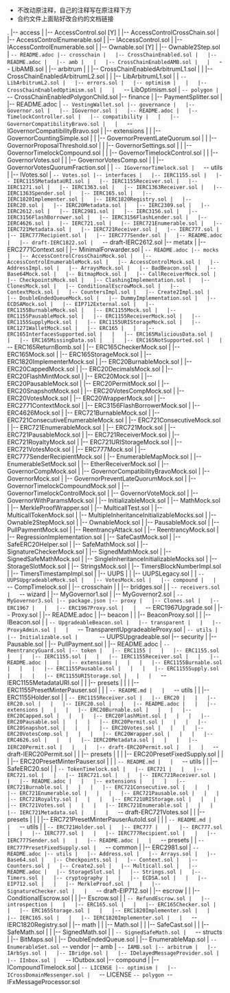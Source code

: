 * 不改动原注释，自己的注释写在原注释下方
* 合约文件上面贴好改合约的文档链接

.
|-- access
|   |-- AccessControl.sol                         [Y]
|   |-- AccessControlCrossChain.sol
|   |-- AccessControlEnumerable.sol
|   |-- IAccessControl.sol
|   |-- IAccessControlEnumerable.sol
|   |-- Ownable.sol                               [Y]
|   |-- Ownable2Step.sol
|   `-- README.adoc
|-- crosschain
|   |-- CrossChainEnabled.sol
|   |-- README.adoc
|   |-- amb
|   |   |-- CrossChainEnabledAMB.sol
|   |   `-- LibAMB.sol
|   |-- arbitrum
|   |   |-- CrossChainEnabledArbitrumL1.sol
|   |   |-- CrossChainEnabledArbitrumL2.sol
|   |   |-- LibArbitrumL1.sol
|   |   `-- LibArbitrumL2.sol
|   |-- errors.sol
|   |-- optimism
|   |   |-- CrossChainEnabledOptimism.sol
|   |   `-- LibOptimism.sol
|   `-- polygon
|       `-- CrossChainEnabledPolygonChild.sol
|-- finance
|   |-- PaymentSplitter.sol
|   |-- README.adoc
|   `-- VestingWallet.sol
|-- governance
|   |-- Governor.sol
|   |-- IGovernor.sol
|   |-- README.adoc
|   |-- TimelockController.sol
|   |-- compatibility
|   |   |-- GovernorCompatibilityBravo.sol
|   |   `-- IGovernorCompatibilityBravo.sol
|   |-- extensions
|   |   |-- GovernorCountingSimple.sol
|   |   |-- GovernorPreventLateQuorum.sol
|   |   |-- GovernorProposalThreshold.sol
|   |   |-- GovernorSettings.sol
|   |   |-- GovernorTimelockCompound.sol
|   |   |-- GovernorTimelockControl.sol
|   |   |-- GovernorVotes.sol
|   |   |-- GovernorVotesComp.sol
|   |   |-- GovernorVotesQuorumFraction.sol
|   |   `-- IGovernorTimelock.sol
|   `-- utils
|       |-- IVotes.sol
|       `-- Votes.sol
|-- interfaces
|   |-- IERC1155.sol
|   |-- IERC1155MetadataURI.sol
|   |-- IERC1155Receiver.sol
|   |-- IERC1271.sol
|   |-- IERC1363.sol
|   |-- IERC1363Receiver.sol
|   |-- IERC1363Spender.sol
|   |-- IERC165.sol
|   |-- IERC1820Implementer.sol
|   |-- IERC1820Registry.sol
|   |-- IERC20.sol
|   |-- IERC20Metadata.sol
|   |-- IERC2309.sol
|   |-- IERC2612.sol
|   |-- IERC2981.sol
|   |-- IERC3156.sol
|   |-- IERC3156FlashBorrower.sol
|   |-- IERC3156FlashLender.sol
|   |-- IERC4626.sol
|   |-- IERC721.sol
|   |-- IERC721Enumerable.sol
|   |-- IERC721Metadata.sol
|   |-- IERC721Receiver.sol
|   |-- IERC777.sol
|   |-- IERC777Recipient.sol
|   |-- IERC777Sender.sol
|   |-- README.adoc
|   |-- draft-IERC1822.sol
|   `-- draft-IERC2612.sol
|-- metatx
|   |-- ERC2771Context.sol
|   |-- MinimalForwarder.sol
|   `-- README.adoc
|-- mocks
|   |-- AccessControlCrossChainMock.sol
|   |-- AccessControlEnumerableMock.sol
|   |-- AccessControlMock.sol
|   |-- AddressImpl.sol
|   |-- ArraysMock.sol
|   |-- BadBeacon.sol
|   |-- Base64Mock.sol
|   |-- BitmapMock.sol
|   |-- CallReceiverMock.sol
|   |-- CheckpointsMock.sol
|   |-- ClashingImplementation.sol
|   |-- ClonesMock.sol
|   |-- ConditionalEscrowMock.sol
|   |-- ContextMock.sol
|   |-- CountersImpl.sol
|   |-- Create2Impl.sol
|   |-- DoubleEndedQueueMock.sol
|   |-- DummyImplementation.sol
|   |-- ECDSAMock.sol
|   |-- EIP712External.sol
|   |-- ERC1155BurnableMock.sol
|   |-- ERC1155Mock.sol
|   |-- ERC1155PausableMock.sol
|   |-- ERC1155ReceiverMock.sol
|   |-- ERC1155SupplyMock.sol
|   |-- ERC1155URIStorageMock.sol
|   |-- ERC1271WalletMock.sol
|   |-- ERC165
|   |   |-- ERC165InterfacesSupported.sol
|   |   |-- ERC165MaliciousData.sol
|   |   |-- ERC165MissingData.sol
|   |   |-- ERC165NotSupported.sol
|   |   `-- ERC165ReturnBomb.sol
|   |-- ERC165CheckerMock.sol
|   |-- ERC165Mock.sol
|   |-- ERC165StorageMock.sol
|   |-- ERC1820ImplementerMock.sol
|   |-- ERC20BurnableMock.sol
|   |-- ERC20CappedMock.sol
|   |-- ERC20DecimalsMock.sol
|   |-- ERC20FlashMintMock.sol
|   |-- ERC20Mock.sol
|   |-- ERC20PausableMock.sol
|   |-- ERC20PermitMock.sol
|   |-- ERC20SnapshotMock.sol
|   |-- ERC20VotesCompMock.sol
|   |-- ERC20VotesMock.sol
|   |-- ERC20WrapperMock.sol
|   |-- ERC2771ContextMock.sol
|   |-- ERC3156FlashBorrowerMock.sol
|   |-- ERC4626Mock.sol
|   |-- ERC721BurnableMock.sol
|   |-- ERC721ConsecutiveEnumerableMock.sol
|   |-- ERC721ConsecutiveMock.sol
|   |-- ERC721EnumerableMock.sol
|   |-- ERC721Mock.sol
|   |-- ERC721PausableMock.sol
|   |-- ERC721ReceiverMock.sol
|   |-- ERC721RoyaltyMock.sol
|   |-- ERC721URIStorageMock.sol
|   |-- ERC721VotesMock.sol
|   |-- ERC777Mock.sol
|   |-- ERC777SenderRecipientMock.sol
|   |-- EnumerableMapMock.sol
|   |-- EnumerableSetMock.sol
|   |-- EtherReceiverMock.sol
|   |-- GovernorCompMock.sol
|   |-- GovernorCompatibilityBravoMock.sol
|   |-- GovernorMock.sol
|   |-- GovernorPreventLateQuorumMock.sol
|   |-- GovernorTimelockCompoundMock.sol
|   |-- GovernorTimelockControlMock.sol
|   |-- GovernorVoteMock.sol
|   |-- GovernorWithParamsMock.sol
|   |-- InitializableMock.sol
|   |-- MathMock.sol
|   |-- MerkleProofWrapper.sol
|   |-- MulticallTest.sol
|   |-- MulticallTokenMock.sol
|   |-- MultipleInheritanceInitializableMocks.sol
|   |-- Ownable2StepMock.sol
|   |-- OwnableMock.sol
|   |-- PausableMock.sol
|   |-- PullPaymentMock.sol
|   |-- ReentrancyAttack.sol
|   |-- ReentrancyMock.sol
|   |-- RegressionImplementation.sol
|   |-- SafeCastMock.sol
|   |-- SafeERC20Helper.sol
|   |-- SafeMathMock.sol
|   |-- SignatureCheckerMock.sol
|   |-- SignedMathMock.sol
|   |-- SignedSafeMathMock.sol
|   |-- SingleInheritanceInitializableMocks.sol
|   |-- StorageSlotMock.sol
|   |-- StringsMock.sol
|   |-- TimersBlockNumberImpl.sol
|   |-- TimersTimestampImpl.sol
|   |-- UUPS
|   |   |-- UUPSLegacy.sol
|   |   `-- UUPSUpgradeableMock.sol
|   |-- VotesMock.sol
|   |-- compound
|   |   `-- CompTimelock.sol
|   |-- crosschain
|   |   |-- bridges.sol
|   |   `-- receivers.sol
|   `-- wizard
|       |-- MyGovernor1.sol
|       |-- MyGovernor2.sol
|       `-- MyGovernor3.sol
|-- package.json
|-- proxy
|   |-- Clones.sol
|   |-- ERC1967
|   |   |-- ERC1967Proxy.sol
|   |   `-- ERC1967Upgrade.sol
|   |-- Proxy.sol
|   |-- README.adoc
|   |-- beacon
|   |   |-- BeaconProxy.sol
|   |   |-- IBeacon.sol
|   |   `-- UpgradeableBeacon.sol
|   |-- transparent
|   |   |-- ProxyAdmin.sol
|   |   `-- TransparentUpgradeableProxy.sol
|   `-- utils
|       |-- Initializable.sol
|       `-- UUPSUpgradeable.sol
|-- security
|   |-- Pausable.sol
|   |-- PullPayment.sol
|   |-- README.adoc
|   `-- ReentrancyGuard.sol
|-- token
|   |-- ERC1155
|   |   |-- ERC1155.sol
|   |   |-- IERC1155.sol
|   |   |-- IERC1155Receiver.sol
|   |   |-- README.adoc
|   |   |-- extensions
|   |   |   |-- ERC1155Burnable.sol
|   |   |   |-- ERC1155Pausable.sol
|   |   |   |-- ERC1155Supply.sol
|   |   |   |-- ERC1155URIStorage.sol
|   |   |   `-- IERC1155MetadataURI.sol
|   |   |-- presets
|   |   |   |-- ERC1155PresetMinterPauser.sol
|   |   |   `-- README.md
|   |   `-- utils
|   |       |-- ERC1155Holder.sol
|   |       `-- ERC1155Receiver.sol
|   |-- ERC20
|   |   |-- ERC20.sol
|   |   |-- IERC20.sol
|   |   |-- README.adoc
|   |   |-- extensions
|   |   |   |-- ERC20Burnable.sol
|   |   |   |-- ERC20Capped.sol
|   |   |   |-- ERC20FlashMint.sol
|   |   |   |-- ERC20Pausable.sol
|   |   |   |-- ERC20Permit.sol
|   |   |   |-- ERC20Snapshot.sol
|   |   |   |-- ERC20Votes.sol
|   |   |   |-- ERC20VotesComp.sol
|   |   |   |-- ERC20Wrapper.sol
|   |   |   |-- ERC4626.sol
|   |   |   |-- IERC20Metadata.sol
|   |   |   |-- IERC20Permit.sol
|   |   |   |-- draft-ERC20Permit.sol
|   |   |   `-- draft-IERC20Permit.sol
|   |   |-- presets
|   |   |   |-- ERC20PresetFixedSupply.sol
|   |   |   |-- ERC20PresetMinterPauser.sol
|   |   |   `-- README.md
|   |   `-- utils
|   |       |-- SafeERC20.sol
|   |       `-- TokenTimelock.sol
|   |-- ERC721
|   |   |-- ERC721.sol
|   |   |-- IERC721.sol
|   |   |-- IERC721Receiver.sol
|   |   |-- README.adoc
|   |   |-- extensions
|   |   |   |-- ERC721Burnable.sol
|   |   |   |-- ERC721Consecutive.sol
|   |   |   |-- ERC721Enumerable.sol
|   |   |   |-- ERC721Pausable.sol
|   |   |   |-- ERC721Royalty.sol
|   |   |   |-- ERC721URIStorage.sol
|   |   |   |-- ERC721Votes.sol
|   |   |   |-- IERC721Enumerable.sol
|   |   |   |-- IERC721Metadata.sol
|   |   |   `-- draft-ERC721Votes.sol
|   |   |-- presets
|   |   |   |-- ERC721PresetMinterPauserAutoId.sol
|   |   |   `-- README.md
|   |   `-- utils
|   |       `-- ERC721Holder.sol
|   |-- ERC777
|   |   |-- ERC777.sol
|   |   |-- IERC777.sol
|   |   |-- IERC777Recipient.sol
|   |   |-- IERC777Sender.sol
|   |   |-- README.adoc
|   |   `-- presets
|   |       `-- ERC777PresetFixedSupply.sol
|   `-- common
|       |-- ERC2981.sol
|       `-- README.adoc
|-- utils
|   |-- Address.sol
|   |-- Arrays.sol
|   |-- Base64.sol
|   |-- Checkpoints.sol
|   |-- Context.sol
|   |-- Counters.sol
|   |-- Create2.sol
|   |-- Multicall.sol
|   |-- README.adoc
|   |-- StorageSlot.sol
|   |-- Strings.sol
|   |-- Timers.sol
|   |-- cryptography
|   |   |-- ECDSA.sol
|   |   |-- EIP712.sol
|   |   |-- MerkleProof.sol
|   |   |-- SignatureChecker.sol
|   |   `-- draft-EIP712.sol
|   |-- escrow
|   |   |-- ConditionalEscrow.sol
|   |   |-- Escrow.sol
|   |   `-- RefundEscrow.sol
|   |-- introspection
|   |   |-- ERC165.sol
|   |   |-- ERC165Checker.sol
|   |   |-- ERC165Storage.sol
|   |   |-- ERC1820Implementer.sol
|   |   |-- IERC165.sol
|   |   |-- IERC1820Implementer.sol
|   |   `-- IERC1820Registry.sol
|   |-- math
|   |   |-- Math.sol
|   |   |-- SafeCast.sol
|   |   |-- SafeMath.sol
|   |   |-- SignedMath.sol
|   |   `-- SignedSafeMath.sol
|   `-- structs
|       |-- BitMaps.sol
|       |-- DoubleEndedQueue.sol
|       |-- EnumerableMap.sol
|       `-- EnumerableSet.sol
`-- vendor
    |-- amb
    |   `-- IAMB.sol
    |-- arbitrum
    |   |-- IArbSys.sol
    |   |-- IBridge.sol
    |   |-- IDelayedMessageProvider.sol
    |   |-- IInbox.sol
    |   `-- IOutbox.sol
    |-- compound
    |   |-- ICompoundTimelock.sol
    |   `-- LICENSE
    |-- optimism
    |   |-- ICrossDomainMessenger.sol
    |   `-- LICENSE
    `-- polygon
        `-- IFxMessageProcessor.sol
